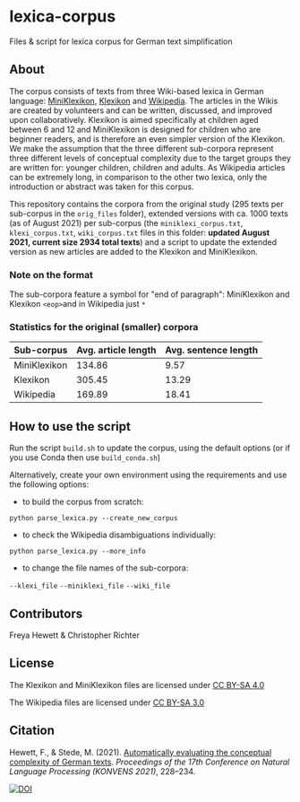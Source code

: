 # lexica-corpus
Files &amp; script for lexica corpus for German text simplification

## About

The corpus consists of texts from three Wiki-based lexica in German language: [MiniKlexikon](https://miniklexikon.zum.de/wiki/Hauptseite), [Klexikon](https://klexikon.zum.de/) and [Wikipedia](https://de.wikipedia.org/wiki/Wikipedia:Hauptseite). 
The articles in the Wikis are created by volunteers and can be written, discussed, and improved upon collaboratively. 
Klexikon is aimed specifically at children aged between 6 and 12 and MiniKlexikon is designed for children who are beginner readers, and is therefore an even simpler version of the Klexikon. We make the assumption that the three different sub-corpora represent three different levels of conceptual complexity due to the target groups they are written for: younger children, children and adults. As Wikipedia articles can be extremely long, in comparison to the other two lexica, only the introduction or abstract was taken for this corpus.

This repository contains the corpora from the original study (295 texts per sub-corpus in the `orig_files` folder), extended versions with ca. 1000 texts (as of August 2021) per sub-corpus (the `miniklexi_corpus.txt`, `klexi_corpus.txt`, `wiki_corpus.txt` files in this folder: **updated August 2021, current size 2934 total texts**) and a script to update the extended version as new articles are added to the Klexikon and MiniKlexikon.

### Note on the format

The sub-corpora feature a symbol for "end of paragraph": MiniKlexikon and Klexikon `<eop>`and in Wikipedia just `*`

### Statistics for the original (smaller) corpora

Sub-corpus | Avg. article length | Avg. sentence length
---------- | ------------------- | --------------------
MiniKlexikon | 134.86 | 9.57
Klexikon | 305.45 | 13.29
Wikipedia | 169.89 | 18.41

## How to use the script

Run the script `build.sh` to update the corpus, using the default options (or if you use Conda then use `build_conda.sh`)

Alternatively, create your own environment using the requirements and use the following options:

- to build the corpus from scratch:

`python parse_lexica.py --create_new_corpus`

- to check the Wikipedia disambiguations individually:

`python parse_lexica.py --more_info`

- to change the file names of the sub-corpora:

`--klexi_file`
`--miniklexi_file`
`--wiki_file`

## Contributors

Freya Hewett & Christopher Richter

## License

The Klexikon and MiniKlexikon files are licensed under [CC BY-SA 4.0](https://creativecommons.org/licenses/by-sa/4.0/)

The Wikipedia files are licensed under [CC BY-SA 3.0](https://creativecommons.org/licenses/by-sa/3.0/)

## Citation

Hewett, F., & Stede, M. (2021). [Automatically evaluating the conceptual complexity of German texts](https://aclanthology.org/2021.konvens-1.23.pdf). *Proceedings of the 17th Conference on Natural Language Processing (KONVENS 2021)*, 228–234.

[![DOI](https://zenodo.org/badge/DOI/10.5281/zenodo.5196030.svg)](https://doi.org/10.5281/zenodo.5196030)
